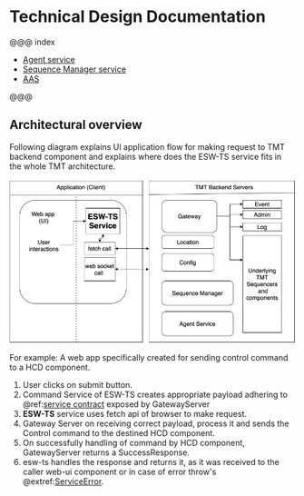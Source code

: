 # Technical Design Documentation

@@@ index
 - [Agent service](../services/agent-service/agent-service.md)
 - [Sequence Manager service](../services/sequence-manager/sequence-manager-service.md)
 - [AAS](csw-aas-js.md)

@@@

## Architectural overview

Following diagram explains UI application flow for making request to TMT backend component and explains where does the ESW-TS service fits in the whole TMT architecture.

![esw-ts-overview](../assets/esw-ts-architecture-overview.png)

For example:
A web app specifically created for sending control command to a HCD component.

1. User clicks on submit button.
1. Command Service of ESW-TS creates appropriate payload adhering to @ref:[service contract](../common/contract.md) exposed by GatewayServer
1. **ESW-TS** service uses fetch api of browser to make request.
1. Gateway Server on receiving correct payload, process it and sends the Control command to the destined HCD component.
1. On successfully handling of command by HCD component, GatewayServer returns a SuccessResponse.
1. esw-ts handles the response and returns it, as it was received to the caller web-ui component
   or in case of error throw's @extref:[ServiceError](ts-docs:classes/models.serviceerror.html).
